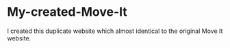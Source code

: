 # My-created-Move-It
I created this duplicate website which almost identical to the original Move It website.
